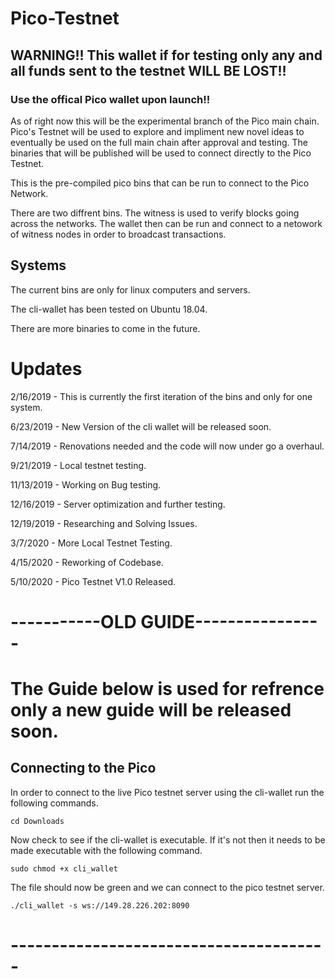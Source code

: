 # Pico-Testnet
## WARNING!! This wallet if for testing only any and all funds sent to the testnet WILL BE LOST!!
### Use the offical Pico wallet upon launch!!

As of right now this will be the experimental branch of the Pico main chain. Pico's Testnet will be used to explore and impliment new novel ideas to eventually be used on the full main chain after approval and testing. The binaries that will be published will be used to connect directly to the Pico Testnet. 

This is the pre-compiled pico bins that can be run to connect to the Pico Network.

There are two diffrent bins. The witness is used to verify blocks going across the networks. The wallet then can be run and connect to a netowork of witness nodes in order to broadcast transactions. 

## Systems

The current bins are only for linux computers and servers.

The cli-wallet has been tested on Ubuntu 18.04.

There are more binaries to come in the future. 

# Updates

2/16/2019 - This is currently the first iteration of the bins and only for one system.

6/23/2019 - New Version of the cli wallet will be released soon.

7/14/2019 - Renovations needed and the code will now under go a overhaul.

9/21/2019 - Local testnet testing.

11/13/2019 - Working on Bug testing.

12/16/2019 - Server optimization and further testing.

12/19/2019 - Researching and Solving Issues.

3/7/2020 - More Local Testnet Testing.

4/15/2020 - Reworking of Codebase.

5/10/2020 - Pico Testnet V1.0 Released.


# -----------OLD GUIDE----------------
# The Guide below is used for refrence only a new guide will be released soon.

## Connecting to the Pico 

In order to connect to the live Pico testnet server using the cli-wallet run the following commands.

```
cd Downloads

```

Now check to see if the cli-wallet is executable. If it's not then it needs to be made executable with the following command.

```
sudo chmod +x cli_wallet

```

The file should now be green and we can connect to the pico testnet server.


```
./cli_wallet -s ws://149.28.226.202:8090

```

# ---------------------------------------

